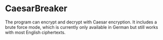 # CaesarBreaker
The program can encrypt and decrypt with Caesar encryption. It includes a brute force mode, which is currently only available in German but still works with most English ciphertexts. 

